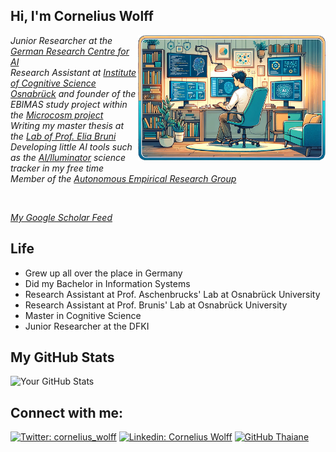 
<h2> Hi, I'm Cornelius Wolff</h2>
<img align='right' src="images/MeWorkingDallE.png" width="300">
<p><em>Junior Researcher at the <a href="https://www.dfki.de/en/web" target="_blank">German Research Centre for AI</a></br>Research Assistant at <a href="https://ikw.uni-osnabrueck.de/en/home.html" target="_blank">Institute of Cognitive Science Osnabrück</a> and founder of the EBIMAS study project within the <a href="https://microcosm.ai/teaching-courses/" target="_blank">Microcosm project</a></br>Writing my master thesis at the <a href="https://eliabruni.github.io/" target="_blank">Lab of Prof. Elia Bruni</a><br/>Developing little AI tools such as the <a href="https://ailluminator.com/" target="_blank">AI/lluminator</a> science tracker in my free time<br/>Member of the <a href="https://musslick.github.io/AER_website/" target="_blank"> Autonomous Empirical Research Group</a></em></p>
<br/>
<p><em> <a href="https://scholar.google.com/citations?user=Y8xr0JgAAAAJ" target="_blank">My Google Scholar Feed</a></em></p>

## Life
- Grew up all over the place in Germany
- Did my Bachelor in Information Systems
- Research Assistant at Prof. Aschenbrucks' Lab at Osnabrück University
- Research Assistant at Prof. Brunis' Lab at Osnabrück University
- Master in Cognitive Science
- Junior Researcher at the DFKI

## My GitHub Stats
![Your GitHub Stats](https://github-readme-stats.vercel.app/api?username=cowolff&show_icons=true)

## Connect with me:

[![Twitter: corneIius_wolff](https://img.shields.io/twitter/follow/corneIius_wolff?style=social)](https://twitter.com/corneIius_wolff)
[![Linkedin: Cornelius Wolff](https://img.shields.io/badge/-Cornelius_Wolff-blue?style=flat-square&logo=Linkedin&logoColor=white&link=https://www.linkedin.com/in/cornelius-wolff-18b506185/)](https://www.linkedin.com/in/cornelius-wolff-18b506185/)
[![GitHub Thaiane](https://img.shields.io/github/followers/cowolff?label=follow&style=social)](https://github.com/cowolff)
